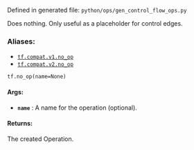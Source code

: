 
Defined in generated file:  `python/ops/gen_control_flow_ops.py` 

Does nothing. Only useful as a placeholder for control edges.


### Aliases:
- [ `tf.compat.v1.no_op` ](/api_docs/python/tf/no_op)
- [ `tf.compat.v2.no_op` ](/api_docs/python/tf/no_op)


```
tf.no_op(name=None)

```



#### Args:
- **`name`** : A name for the operation (optional).


#### Returns:

The created Operation.
